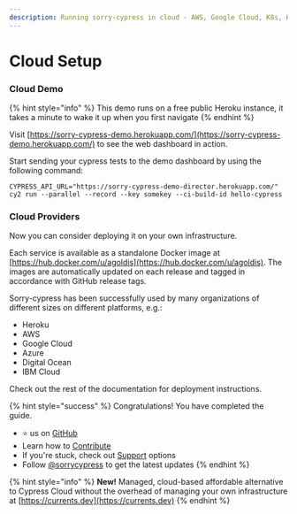 ```yaml
---
description: Running sorry-cypress in cloud - AWS, Google Cloud, K8s, Heroku
---
```


# Cloud Setup

### Cloud Demo

{% hint style="info" %}
This demo runs on a free public Heroku instance, it takes a minute to wake it up when you first navigate&#x20;
{% endhint %}

Visit [https://sorry-cypress-demo.herokuapp.com/](https://sorry-cypress-demo.herokuapp.com/) to see the web dashboard in action.&#x20;

Start sending your cypress tests to the demo dashboard by using the following command:

```
CYPRESS_API_URL="https://sorry-cypress-demo-director.herokuapp.com/" cy2 run --parallel --record --key somekey --ci-build-id hello-cypress 
```

### Cloud Providers

Now you can consider deploying it on your own infrastructure.&#x20;

Each service is available as a standalone Docker image at [https://hub.docker.com/u/agoldis](https://hub.docker.com/u/agoldis). The images are automatically updated on each release and tagged in accordance with GitHub release tags.

Sorry-cypress has been successfully used by many organizations of different sizes on different platforms, e.g.:

* Heroku
* AWS
* Google Cloud
* Azure
* Digital Ocean
* IBM Cloud

Check out the rest of the documentation for deployment instructions.

{% hint style="success" %}
Congratulations! You have completed the guide.&#x20;

* ⭐️ us on [GitHub](https://github.com/sorry-cypress/sorry-cypress)
* Learn how to [Contribute](../contributions.md)
* If you're stuck, check out [Support](../support.md) options
* Follow [@sorrycypress](https://twitter.com/sorrycypress/) to get the latest updates
{% endhint %}

{% hint style="info" %}
**New!** Managed, cloud-based affordable alternative to Cypress Cloud without the overhead of managing your own infrastructure at [https://currents.dev](https://currents.dev)
{% endhint %}

